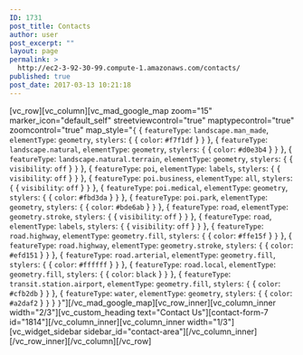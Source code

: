 ```yaml
---
ID: 1731
post_title: Contacts
author: user
post_excerpt: ""
layout: page
permalink: >
  http://ec2-3-92-30-99.compute-1.amazonaws.com/contacts/
published: true
post_date: 2017-03-13 10:21:18
---
```

[vc_row][vc_column][vc_mad_google_map zoom="15" marker_icon="default_self" streetviewcontrol="true" maptypecontrol="true" zoomcontrol="true" map_style="`{`
{
``featureType``: ``landscape.man_made``,
``elementType``: ``geometry``,
``stylers``: `{`
{
``color``: ``#f7f1df``
}
`}`
},
{
``featureType``: ``landscape.natural``,
``elementType``: ``geometry``,
``stylers``: `{`
{
``color``: ``#d0e3b4``
}
`}`
},
{
``featureType``: ``landscape.natural.terrain``,
``elementType``: ``geometry``,
``stylers``: `{`
{
``visibility``: ``off``
}
`}`
},
{
``featureType``: ``poi``,
``elementType``: ``labels``,
``stylers``: `{`
{
``visibility``: ``off``
}
`}`
},
{
``featureType``: ``poi.business``,
``elementType``: ``all``,
``stylers``: `{`
{
``visibility``: ``off``
}
`}`
},
{
``featureType``: ``poi.medical``,
``elementType``: ``geometry``,
``stylers``: `{`
{
``color``: ``#fbd3da``
}
`}`
},
{
``featureType``: ``poi.park``,
``elementType``: ``geometry``,
``stylers``: `{`
{
``color``: ``#bde6ab``
}
`}`
},
{
``featureType``: ``road``,
``elementType``: ``geometry.stroke``,
``stylers``: `{`
{
``visibility``: ``off``
}
`}`
},
{
``featureType``: ``road``,
``elementType``: ``labels``,
``stylers``: `{`
{
``visibility``: ``off``
}
`}`
},
{
``featureType``: ``road.highway``,
``elementType``: ``geometry.fill``,
``stylers``: `{`
{
``color``: ``#ffe15f``
}
`}`
},
{
``featureType``: ``road.highway``,
``elementType``: ``geometry.stroke``,
``stylers``: `{`
{
``color``: ``#efd151``
}
`}`
},
{
``featureType``: ``road.arterial``,
``elementType``: ``geometry.fill``,
``stylers``: `{`
{
``color``: ``#ffffff``
}
`}`
},
{
``featureType``: ``road.local``,
``elementType``: ``geometry.fill``,
``stylers``: `{`
{
``color``: ``black``
}
`}`
},
{
``featureType``: ``transit.station.airport``,
``elementType``: ``geometry.fill``,
``stylers``: `{`
{
``color``: ``#cfb2db``
}
`}`
},
{
``featureType``: ``water``,
``elementType``: ``geometry``,
``stylers``: `{`
{
``color``: ``#a2daf2``
}
`}`
}
`}`"][/vc_mad_google_map][vc_row_inner][vc_column_inner width="2/3"][vc_custom_heading text="Contact Us"][contact-form-7 id="1814"][/vc_column_inner][vc_column_inner width="1/3"][vc_widget_sidebar sidebar_id="contact-area"][/vc_column_inner][/vc_row_inner][/vc_column][/vc_row]